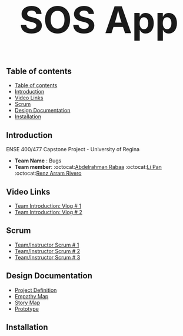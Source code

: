 <h1 align="center" style="font-size:100px" >
  SOS App
</h1>

## Table of contents
- [Table of contents](#table-of-contents)
- [Introduction](#introduction)
- [Video Links](#video-links)
- [Scrum](#scrum)
- [Design Documentation](#design-documentation)
- [Installation](#installation)


## Introduction
ENSE 400/477 Capstone Project - University of Regina 
- **Team Name** : Bugs
- **Team member**: :octocat:[Abdelrahman Rabaa](https://github.com/Rabaa-basha) :octocat:[Li Pan](https://github.com/panli200) :octocat:[Renz Arram Rivero](https://github.com/renzrivero)

## Video Links
- [Team Introduction: Vlog # 1](https://youtu.be/ziVtzf-9uPU)
- [Team Introduction: Vlog # 2](https://youtu.be/kcOifqv1obA)

## Scrum
- [Team/Instructor Scrum # 1](https://github.com/panli200/SOSApp/blob/main/Documentation/Scrums/Scrum%231.pdf)
- [Team/Instructor Scrum # 2](https://github.com/panli200/SOSApp/blob/main/Documentation/Scrums/Scrum%232.pdf)
- [Team/Instructor Scrum # 3](https://github.com/panli200/SOSApp/blob/main/Documentation/Scrums/Scrum%233.pdf)

## Design Documentation
- [Project Definition](https://github.com/panli200/SOSApp/tree/main/Documentation/Project-Definition)
- [Empathy Map](https://github.com/panli200/SOSApp/tree/main/Documentation/Empathy%20Map)
- [Story Map](https://github.com/panli200/SOSApp/tree/main/Documentation/Story%20Maps)
- [Prototype](https://github.com/panli200/SOSApp/tree/main/Documentation/Design-Prototypes)

## Installation
